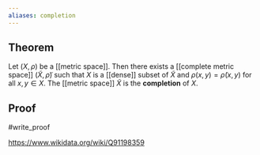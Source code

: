 ```yaml
---
aliases: completion
---
```

## Theorem
Let $(X,\rho)$ be a [[metric space]]. Then there exists a [[complete metric space]] $(\tilde X, \tilde \rho)$ such that $X$ is a [[dense]] subset of $\tilde X$ and $\rho(x,y) = \tilde\rho(x,y)$ for all $x,y \in X$. The [[metric space]] $\tilde X$ is the **completion** of $X$.
## Proof
#write_proof

https://www.wikidata.org/wiki/Q91198359